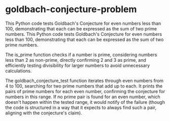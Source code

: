 # goldbach-conjecture-problem
 This Python code tests Goldbach's Conjecture for even numbers less than 100, demonstrating that each can be expressed as the sum of two prime numbers.
This Python code tests Goldbach's Conjecture for even numbers less than 100, demonstrating that each can be expressed as the sum of two prime numbers.

The is_prime function checks if a number is prime, considering numbers less than 2 as non-prime, directly confirming 2 and 3 as prime, and efficiently testing divisibility for larger numbers to avoid unnecessary calculations.

The goldbach_conjecture_test function iterates through even numbers from 4 to 100, searching for two prime numbers that add up to each. It prints the pairs of prime numbers for each even number, confirming the conjecture for numbers in this range. If no prime pair is found for an even number, which doesn't happen within the tested range, it would notify of the failure (though the code is structured in a way that it expects to always find such a pair, aligning with the conjecture's claim).

